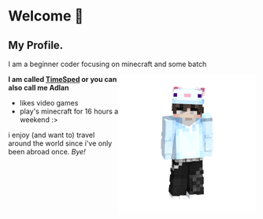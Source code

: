 # Welcome 👋

## My Profile.

I am a beginner coder focusing on minecraft and some batch

<img align="right" alt="Timesped2" width="280" src="https://github.com/itsame62/itsame62/blob/main/timesped2.gif" />

**I am called [TimeSped](https://www.youtube.com/@timeisped) or you can also call me Adlan**

* likes video games
* play's minecraft for 16 hours a weekend :>

i enjoy (and want to) travel around the world since i've only been abroad once.
*Bye!*
